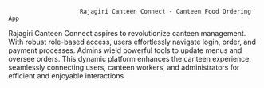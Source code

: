                         Rajagiri Canteen Connect - Canteen Food Ordering App

Rajagiri Canteen Connect aspires to revolutionize canteen management. With robust role-based access, users effortlessly navigate login, order, and payment processes. Admins wield powerful tools to update menus and oversee orders. This dynamic platform enhances the canteen experience, seamlessly connecting users, canteen workers, and administrators for efficient and enjoyable interactions
